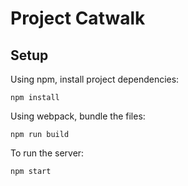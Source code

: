 # Project Catwalk

## Setup
Using npm, install project dependencies:
```
npm install
```
Using webpack, bundle the files:
```
npm run build
```
To run the server:
```
npm start
```
